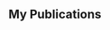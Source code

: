 ## My Publications
<!--
Check out my publications [here](https://github.com/salihmk/Publications).
-->
